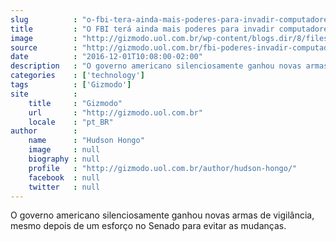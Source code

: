 ```yaml
---
slug          : "o-fbi-tera-ainda-mais-poderes-para-invadir-computadores"
title         : "O FBI terá ainda mais poderes para invadir computadores"
image         : "http://gizmodo.uol.com.br/wp-content/blogs.dir/8/files/2016/12/fbi-invasao.png"
source        : "http://gizmodo.uol.com.br/fbi-poderes-invadir-computadores/"
date          : "2016-12-01T10:08:00-02:00"
description   : "O governo americano silenciosamente ganhou novas armas de vigilância, mesmo depois de um esforço no Senado para evitar as mudanças."
categories    : ['technology']
tags          : ['Gizmodo']
site          :
    title     : "Gizmodo"
    url       : "http://gizmodo.uol.com.br"
    locale    : "pt_BR"
author        :
    name      : "Hudson Hongo"
    image     : null
    biography : null
    profile   : "http://gizmodo.uol.com.br/author/hudson-hongo/"
    facebook  : null
    twitter   : null
---
```


O governo americano silenciosamente ganhou novas armas de vigilância, mesmo depois de um esforço no Senado para evitar as mudanças.
